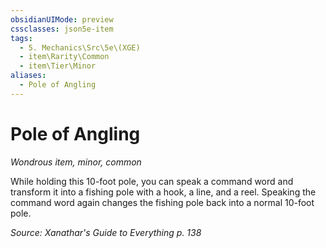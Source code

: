 ```yaml
---
obsidianUIMode: preview
cssclasses: json5e-item
tags:
  - 5. Mechanics\Src\5e\(XGE)
  - item\Rarity\Common
  - item\Tier\Minor
aliases:
  - Pole of Angling
---
```

# Pole of Angling
*Wondrous item, minor, common*  


While holding this 10-foot pole, you can speak a command word and transform it into a fishing pole with a hook, a line, and a reel. Speaking the command word again changes the fishing pole back into a normal 10-foot pole.

*Source: Xanathar's Guide to Everything p. 138*
